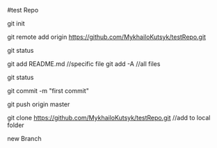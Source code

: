 #test Repo

git init

git remote add origin https://github.com/MykhailoKutsyk/testRepo.git

git status

git add README.md  //specific file
git add -A   //all files 

git status

git commit -m "first commit"

git push origin master

git clone https://github.com/MykhailoKutsyk/testRepo.git   //add to local folder 

new Branch
